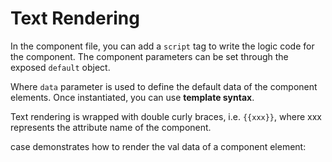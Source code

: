 <template is="exm-article">
<a href="../../publics/examples/render-text/demo.html" preview></a>
<a href="../../publics/examples/render-text/text-demo.html" main></a>
</template>

# Text Rendering

In the component file, you can add a `script` tag to write the logic code for the component. The component parameters can be set through the exposed `default` object.

Where
	`data` parameter is used to define the default data of the component elements. Once instantiated, you can use **template syntax**.

Text rendering is wrapped with double curly braces, i.e. `{{xxx}}`, where xxx represents the attribute name of the component.

case demonstrates how to render the val data of a component element:
